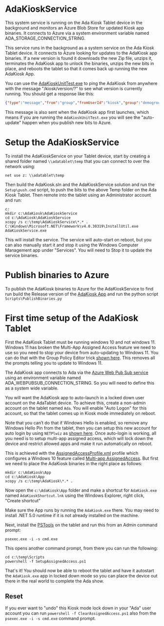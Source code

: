 # AdaKioskService

This system service is running on the Ada Kiosk Tablet device in the background and
monitors an Azure Blob Store for updated Kiosk app binaries.  It connects to Azure
via a system environment variable named ADA_STORAGE_CONNECTION_STRING.

This service runs in the background as a system service on the Ada Kiosk Tablet device.
It connects to Azure looking for updates to the AdaKiosk app binaries.  If a new
version is found it downloads the new Zip file, unzips it, terminates the AdaKiosk
app to unlock the binaries, unzips the new bits in place, and reboots the tablet
so that it comes back up running the new AdaKiosk App.

You can use the [AdaKioskUnitTest.exe](../AdaKioskUnitTest/readme.md) to ping the
AdaKiosk from anywhere with the message "/kiosk/version/?" to see what version
is currently running. You should get a response like this:

```json
{"type":"message","from":"group","fromUserId":"kiosk","group":"demogroup","dataType":"json","data": "/kiosk/version/1.0.0.29"}
```

This message is also sent when the AdaKiosk app first launches, which means
if you are running the `AdaKioskUnitTest.exe` you will see the "auto-update"
happen when you publish new bits to Azure.

# Setup the AdaKioskService

To install the AdaKioskService on your Tablet device, start by creating
a shared folder named `\\adatablet\temp` that you can connect to over the
network using:

```
net use z: \\adatablet\temp
```

Then build the AdaKiosk.sln and the AdaKioskService solution and run
the  `Setup\push.cmd` script, to push the bits to the above Temp folder
on the Ada Kiosk Tablet.  Then remote into the tablet using an
Administrator account and run:

```
c:
mkdir c:\AdaKiosk\AdaKioskService
cd c:\AdaKiosk\AdaKioskService
xcopy /s c:\temp\AdaKioskService\*.* .
C:\Windows\Microsoft.NET\Framework\v4.0.30319\InstallUtil.exe AdaKioskService.exe
```

This will install the service.  The service will auto-start on reboot, but you
can also manually start it and stop it using the Windows Computer Management
app under "Services".  You will need to Stop it to update the service binaries.

# Publish binaries to Azure

To publish the AdaKiosk binaries to Azure for the AdaKioskService to find run build the Release
version of the [AdaKiosk App](../AdaKiosk/readme.md) and run the python script
`Scripts\PublishBinaries.py`

# First time setup of the AdaKiosk Tablet

First the AdaKiosk Tablet must be running windows 10 and not windows 11. Windows 11 has broken the
Multi-App Assigned Access feature we need to use so you need to stop your device from auto-updating
to Windows 11.  You can do that with the Group Policy Editor trick [shown
here](https://www.howtogeek.com/765377/how-to-block-the-windows-11-update-from-installing-on-windows-10/#autotoc_anchor_2).
This removes all the prompts telling you to update to Windows 11.

The AdaKiosk app connects to Ada via the [Azure Web Pub Sub
service](https://azure.microsoft.com/en-us/services/web-pubsub/) using an environment variable named
ADA_WEBPUBSUB_CONNECTION_STRING.  So you will need to define this as a system wide variable.

You will want the AdaKiosk app to auto-launch in a locked down user account on the AdaTablet device.
To achieve this, create a non-admin account on the tablet named `Ada`.  You will enable "Auto Logon"
for this account, so that the tablet comes up in Kiosk mode immediately on reboot.

Note that you can’t do that if Windows Hello is enabled, so remove any Windows Hello Pin from the
tablet, then you can setup this new account for auto login by using `NETPlwiz` as [shown
here](https://www.techjunkie.com/setup-auto-login-windows-10/). Once auto-login is working, all you
need is to setup multi-app assigned access, which will lock down the device and restrict allowed
apps and make it run automatically on reboot.

This is achieved with the [AssignedAccessProfile.xml](Setup\AssignedAccessProfile.xml)
profile which configures a Windows 10 feature called [Multi-app
AssignedAccess](https://docs.microsoft.com/en-us/windows/configuration/lock-down-windows-10-to-specific-apps).
But first we need to place the AdaKiosk binaries in the right place as follows:

```
mkdir c:\AdaKiosk\App
cd c:\AdaKiosk\App
xcopy /s c:\temp\AdaKiosk\*.* .
```

Now open the `c:\AdaKiosk\App` folder and make a shortcut for `AdaKiosk.exe` named
`AdaKioskShortcut.lnk` using the Windows Explorer, right click, "Create shortcut"

Make sure the App runs by running the `AdaKiosk.exe` there.  You may need to install .NET 5.0
runtime if it is not already installed on the machine.

Next, install the [PSTools](https://docs.microsoft.com/en-us/sysinternals/downloads/pstools) on the
tablet and run this from an Admin command prompt:

```
psexec.exe -i -s cmd.exe
```

This opens another command prompt, from there you can run the following:

```
cd c:\temp\Scripts
powershell -f SetupAssignedAccess.ps1
```

That's it!  You should now be able to reboot the tablet and have it autostart the `AdaKiosk.exe` app
in locked down mode so you can place the device out there in the real world to complete the Ada
show.

## Reset

If you ever want to "undo" this Kiosk mode lock down in your "Ada" user account you can run
`powershell -f ClearAssignedAccess.ps1` also from the `psexec.exe -i -s cmd.exe` command prompt.

